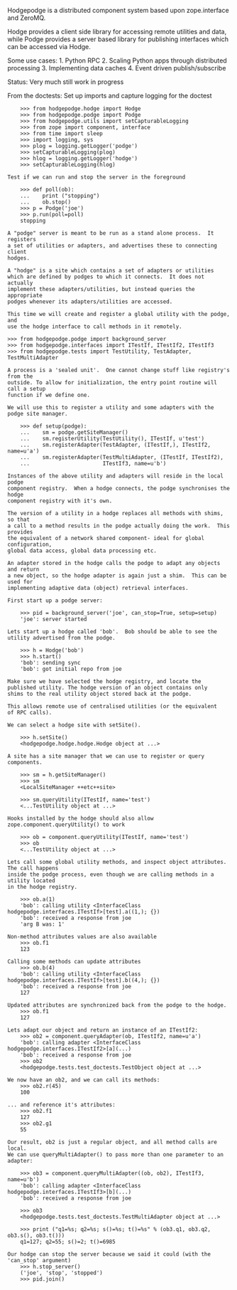 Hodgepodge is a distributed component system based upon zope.interface and ZeroMQ.

Hodge provides a client side library for accessing remote utilities and data, while Podge provides a server based library for publishing interfaces which can be accessed via Hodge.

Some use cases:
	1. Python RPC
	2. Scaling Python apps through distributed processing
	3. Implementing data caches
	4. Event driven publish/subscribe

Status: Very much still work in progress

From the doctests:
    Set up imports and capture logging for the doctest

        >>> from hodgepodge.hodge import Hodge
        >>> from hodgepodge.podge import Podge
        >>> from hodgepodge.utils import setCapturableLogging
        >>> from zope import component, interface
        >>> from time import sleep
        >>> import logging, sys
        >>> plog = logging.getLogger('podge')
        >>> setCapturableLogging(plog)
        >>> hlog = logging.getLogger('hodge')
        >>> setCapturableLogging(hlog)

    Test if we can run and stop the server in the foreground

        >>> def poll(ob):
        ...    print ("stopping")
        ...    ob.stop()
        >>> p = Podge('joe')
        >>> p.run(poll=poll)
        stopping

    A "podge" server is meant to be run as a stand alone process.  It registers
    a set of utilities or adapters, and advertises these to connecting client
    hodges.

    A "hodge" is a site which contains a set of adapters or utilities
    which are defined by podges to which it connects.  It does not actually
    implement these adapters/utilities, but instead queries the appropriate
    podges whenever its adapters/utilities are accessed.

    This time we will create and register a global utility with the podge, and
    use the hodge interface to call methods in it remotely.

    >>> from hodgepodge.podge import background_server
    >>> from hodgepodge.interfaces import ITestIf, ITestIf2, ITestIf3
    >>> from hodgepodge.tests import TestUtility, TestAdapter, TestMultiAdapter

    A process is a 'sealed unit'.  One cannot change stuff like registry's from the
    outside. To allow for initialization, the entry point routine will call a setup
    function if we define one.

    We will use this to register a utility and some adapters with the podge site manager.

        >>> def setup(podge):
        ...    sm = podge.getSiteManager()
        ...    sm.registerUtility(TestUtility(), ITestIf, u'test')
        ...    sm.registerAdapter(TestAdapter, (ITestIf,), ITestIf2, name=u'a')
        ...    sm.registerAdapter(TestMultiAdapter, (ITestIf, ITestIf2),
        ...                       ITestIf3, name=u'b')

    Instances of the above utility and adapters will reside in the local podge
    component registry.  When a hodge connects, the podge synchronises the hodge
    component registry with it's own.

    The version of a utility in a hodge replaces all methods with shims, so that
    a call to a method results in the podge actually doing the work.  This provides
    the equivalent of a network shared component- ideal for global configuration,
    global data access, global data processing etc.

    An adapter stored in the hodge calls the podge to adapt any objects and return
    a new object, so the hodge adapter is again just a shim.  This can be used for
    implementing adaptive data (object) retrieval interfaces.

    First start up a podge server:

        >>> pid = background_server('joe', can_stop=True, setup=setup)
        'joe': server started

    Lets start up a hodge called 'bob'.  Bob should be able to see the
    utility advertised from the podge.

        >>> h = Hodge('bob')
        >>> h.start()
        'bob': sending sync
        'bob': got initial repo from joe

    Make sure we have selected the hodge registry, and locate the
    published utility. The hodge version of an object contains only
    shims to the real utility object stored back at the podge.

    This allows remote use of centralised utilities (or the equivalent
    of RPC calls).

    We can select a hodge site with setSite().

        >>> h.setSite()
        <hodgepodge.hodge.hodge.Hodge object at ...>

    A site has a site manager that we can use to register or query components.

        >>> sm = h.getSiteManager()
        >>> sm
        <LocalSiteManager ++etc++site>

        >>> sm.queryUtility(ITestIf, name='test')
        <...TestUtility object at ...>

    Hooks installed by the hodge should also allow zope.component.queryUtility() to work

        >>> ob = component.queryUtility(ITestIf, name='test')
        >>> ob
        <...TestUtility object at ...>

    Lets call some global utility methods, and inspect object attributes.  The call happens
    inside the podge process, even though we are calling methods in a utility located
    in the hodge registry.

        >>> ob.a(1)
        'bob': calling utility <InterfaceClass hodgepodge.interfaces.ITestIf>[test].a((1,); {})
        'bob': received a response from joe
        'arg B was: 1'

    Non-method attributes values are also available
        >>> ob.f1
        123

    Calling some methods can update attributes
        >>> ob.b(4)
        'bob': calling utility <InterfaceClass hodgepodge.interfaces.ITestIf>[test].b((4,); {})
        'bob': received a response from joe
        127

    Updated attributes are synchronized back from the podge to the hodge.
        >>> ob.f1
        127

    Lets adapt our object and return an instance of an ITestIf2:
        >>> ob2 = component.queryAdapter(ob, ITestIf2, name=u'a')
        'bob': calling adapter <InterfaceClass hodgepodge.interfaces.ITestIf2>[a](...)
        'bob': received a response from joe
        >>> ob2
        <hodgepodge.tests.test_doctests.TestObject object at ...>

    We now have an ob2, and we can call its methods:
        >>> ob2.r(45)
        100

    ... and reference it's attributes:
        >>> ob2.f1
        127
        >>> ob2.g1
        55

    Our result, ob2 is just a regular object, and all method calls are local.
    We can use queryMultiAdapter() to pass more than one parameter to an adapter:

        >>> ob3 = component.queryMultiAdapter((ob, ob2), ITestIf3, name=u'b')
        'bob': calling adapter <InterfaceClass hodgepodge.interfaces.ITestIf3>[b](...)
        'bob': received a response from joe

        >>> ob3
        <hodgepodge.tests.test_doctests.TestMultiAdapter object at ...>

        >>> print ("q1=%s; q2=%s; s()=%s; t()=%s" % (ob3.q1, ob3.q2, ob3.s(), ob3.t()))
        q1=127; q2=55; s()=2; t()=6985

    Our hodge can stop the server because we said it could (with the 'can_stop' argument)
        >>> h.stop_server()
        ('joe', 'stop', 'stopped')
        >>> pid.join()
